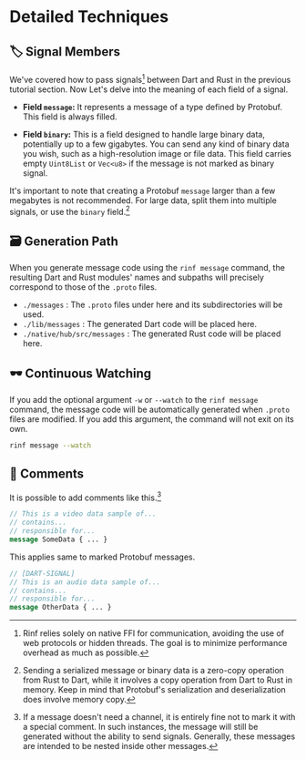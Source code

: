 # Detailed Techniques

## 🏷️ Signal Members

We've covered how to pass signals[^1] between Dart and Rust in the previous tutorial section. Now Let's delve into the meaning of each field of a signal.

- **Field `message`:** It represents a message of a type defined by Protobuf. This field is always filled.

- **Field `binary`:** This is a field designed to handle large binary data, potentially up to a few gigabytes. You can send any kind of binary data you wish, such as a high-resolution image or file data. This field carries empty `Uint8List` or `Vec<u8>` if the message is not marked as binary signal.

It's important to note that creating a Protobuf `message` larger than a few megabytes is not recommended. For large data, split them into multiple signals, or use the `binary` field.[^2]

[^1]: Rinf relies solely on native FFI for communication, avoiding the use of web protocols or hidden threads. The goal is to minimize performance overhead as much as possible.

[^2]: Sending a serialized message or binary data is a zero-copy operation from Rust to Dart, while it involves a copy operation from Dart to Rust in memory. Keep in mind that Protobuf's serialization and deserialization does involve memory copy.

## 🗃️ Generation Path

When you generate message code using the `rinf message` command, the resulting Dart and Rust modules' names and subpaths will precisely correspond to those of the `.proto` files.

- `./messages` : The `.proto` files under here and its subdirectories will be used.
- `./lib/messages` : The generated Dart code will be placed here.
- `./native/hub/src/messages` : The generated Rust code will be placed here.

## 🕶️ Continuous Watching

If you add the optional argument `-w` or `--watch` to the `rinf message` command, the message code will be automatically generated when `.proto` files are modified. If you add this argument, the command will not exit on its own.

```bash title="CLI"
rinf message --watch
```

## 💬 Comments

It is possible to add comments like this.[^3]

```proto title="Protobuf"
// This is a video data sample of...
// contains...
// responsible for...
message SomeData { ... }
```

[^3]: If a message doesn't need a channel, it is entirely fine not to mark it with a special comment. In such instances, the message will still be generated without the ability to send signals. Generally, these messages are intended to be nested inside other messages.

This applies same to marked Protobuf messages.

```proto title="Protobuf"
// [DART-SIGNAL]
// This is an audio data sample of...
// contains...
// responsible for...
message OtherData { ... }
```
